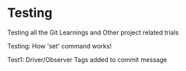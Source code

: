 # Testing
Testing all the Git Learnings and Other project related trials 

Testing: How 'set' command works!

Test1: Driver/Observer Tags added to commit message